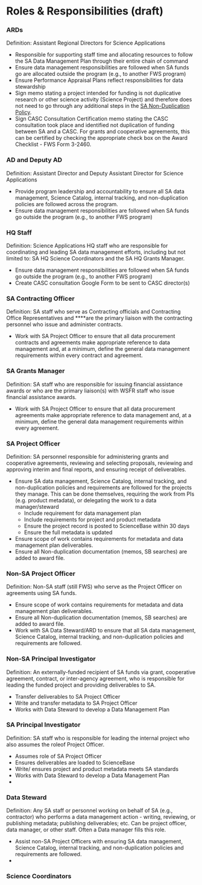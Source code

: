 # Roles & Responsibilities \(draft\)

### ARDs

Definition​: Assistant Regional Directors for Science Applications

* Responsible for supporting staff time and allocating resources to follow the SA Data Management Plan through their entire chain of command
* Ensure data management responsibilities are followed when SA funds go are allocated outside the program \(e.g., to another FWS program\)
* Ensure Performance Appraisal Plans reflect responsibilities for data stewardship
* Sign ​memo​ stating a project intended for funding is not duplicative research or other science activity \(Science Project\) and therefore does not need to go through any additional steps in the [SA Non-Duplication Policy](policy-guidance.md).
* Sign ​CASC Consultation Certification memo​ stating the CASC consultation took place and identified not duplication of funding between SA and a CASC. For grants and cooperative agreements, this can be certified by checking the appropriate check box on the Award Checklist - FWS Form 3-2460.

### AD and Deputy AD

Definition​: Assistant Director and Deputy Assistant Director for Science Applications

* Provide program leadership and accountability to ensure all SA data management, Science Catalog, internal tracking, and non-duplication policies are followed across the program.
* Ensure data management responsibilities are followed when SA funds go outside the program \(e.g., to another FWS program\)

### HQ Staff

Definition​: Science Applications HQ staff who are responsible for coordinating and leading SA data management efforts, including but not limited to: SA HQ Science Coordinators and the SA HQ Grants Manager.

* Ensure data management responsibilities are followed when SA funds go outside the program \(e.g., to another FWS program\)
* Create CASC consultation Google Form to be sent to CASC director\(s\)

### SA Contracting Officer

Definition​: SA staff who serve as Contracting officials and Contracting Office Representatives and ****are the primary liaison with the contracting personnel who issue and administer contracts.

* Work with SA Project Officer to ensure that all data procurement contracts and agreements make appropriate reference to data management and, at a minimum, define the general data management requirements within every contract and agreement.

### SA Grants Manager

Definition​: SA staff who are responsible for issuing financial assistance awards or who are the primary liaison\(s\) with WSFR staff who issue financial assistance awards.

* Work with SA Project Officer to ensure that all data procurement agreements make appropriate reference to data management and, at a minimum, define the general data management requirements within every agreement.

### SA Project Officer

Definition​: SA personnel responsible for administering grants and cooperative agreements, reviewing and selecting proposals, reviewing and approving interim and final reports, and ensuring receipt of deliverables. 

* Ensure SA data management, Science Catalog, internal tracking, and non-duplication policies and requirements are followed for the projects they manage. This can be done themselves, requiring the work from PIs \(e.g. product metadata\), or delegating the work to a data manager/steward 
  * Include requirement for data management plan
  * Include requirements for project and product metadata
  * Ensure the project record is posted to ScienceBase within 30 days
  * Ensure the full metadata is updated
* Ensure scope of work contains requirements for metadata and data management plan deliverables.
* Ensure all Non-duplication documentation \(memos, SB searches\) are added to award file.

### Non-SA Project Officer

Definition​: Non-SA staff \(still FWS\) who serve as the Project Officer on agreements using SA funds.

* Ensure scope of work contains requirements for metadata and data management plan deliverables.
* Ensure all Non-duplication documentation \(memos, SB searches\) are added to award file.
* Work with SA Data Steward/ARD to ensure that all SA data management, Science Catalog, internal tracking, and non-duplication policies and requirements are followed.

### Non-SA Principal Investigator

Definition​: An externally-funded recipient of SA funds via grant, cooperative agreement, contract, or inter-agency agreement, who is responsible for leading the funded project and providing deliverables to SA.

* Transfer deliverables to SA Project Officer
* Write and transfer metadata to SA Project Officer
* Works with Data Steward to develop a Data Management Plan

### SA Principal Investigator

Definition​: SA staff who is responsible for leading the internal project who also assumes the roleof Project Officer.

* Assumes role of SA Project Officer
* Ensures deliverables are loaded to ScienceBase
* Write/ ensures project and product metadata meets SA standards
* Works with Data Steward to develop a Data Management Plan
* 
### Data Steward

Definition​: Any SA staff or personnel working on behalf of SA \(e.g., contractor\) who performs a data management action - writing, reviewing, or publishing metadata; publishing deliverables; etc. Can be project officer, data manager, or other staff. Often a Data manager fills this role.

* Assist non-SA Project Officers with ensuring SA data management, Science Catalog, internal tracking, and non-duplication policies and requirements are followed. 
* 
### Science Coordinators

